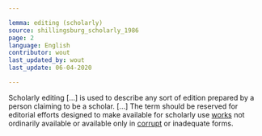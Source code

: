 ```yaml
---

lemma: editing (scholarly)
source: shillingsburg_scholarly_1986
page: 2
language: English
contributor: wout
last_updated_by: wout
last_update: 06-04-2020

---
```


Scholarly editing [...] is used to describe any sort of edition prepared by a person claiming to be a scholar. [...] The term should be reserved for editorial efforts designed to make available for scholarly use [works](work.html) not ordinarily available or available only in [corrupt](textCorrupt.html) or inadequate forms.
